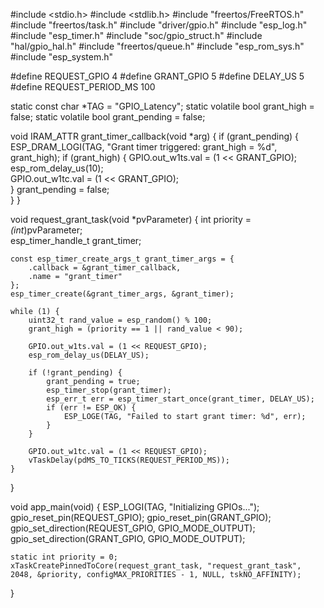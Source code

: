 #include <stdio.h>
#include <stdlib.h>
#include "freertos/FreeRTOS.h"
#include "freertos/task.h"
#include "driver/gpio.h"
#include "esp_log.h"
#include "esp_timer.h"
#include "soc/gpio_struct.h"
#include "hal/gpio_hal.h"
#include "freertos/queue.h"
#include "esp_rom_sys.h"
#include "esp_system.h"

#define REQUEST_GPIO 4
#define GRANT_GPIO 5
#define DELAY_US 5        
#define REQUEST_PERIOD_MS 100  

static const char *TAG = "GPIO_Latency";
static volatile bool grant_high = false;
static volatile bool grant_pending = false;

void IRAM_ATTR grant_timer_callback(void *arg) {
    if (grant_pending) {
        ESP_DRAM_LOGI(TAG, "Grant timer triggered: grant_high = %d", grant_high);
        if (grant_high) {
            GPIO.out_w1ts.val = (1 << GRANT_GPIO);  
            esp_rom_delay_us(10);  
            GPIO.out_w1tc.val = (1 << GRANT_GPIO);  
        }
        grant_pending = false;  
    }
}

void request_grant_task(void *pvParameter) {
    int priority = *(int*)pvParameter;  
    esp_timer_handle_t grant_timer;

    const esp_timer_create_args_t grant_timer_args = {
        .callback = &grant_timer_callback,
        .name = "grant_timer"
    };
    esp_timer_create(&grant_timer_args, &grant_timer);

    while (1) {
        uint32_t rand_value = esp_random() % 100;
        grant_high = (priority == 1 || rand_value < 90);

        GPIO.out_w1ts.val = (1 << REQUEST_GPIO);
        esp_rom_delay_us(DELAY_US);  

        if (!grant_pending) {
            grant_pending = true;  
            esp_timer_stop(grant_timer);  
            esp_err_t err = esp_timer_start_once(grant_timer, DELAY_US);
            if (err != ESP_OK) {
                ESP_LOGE(TAG, "Failed to start grant timer: %d", err);
            }
        }

        GPIO.out_w1tc.val = (1 << REQUEST_GPIO);
        vTaskDelay(pdMS_TO_TICKS(REQUEST_PERIOD_MS));  
    }
}

void app_main(void) {
    ESP_LOGI(TAG, "Initializing GPIOs...");
    gpio_reset_pin(REQUEST_GPIO);
    gpio_reset_pin(GRANT_GPIO);
    gpio_set_direction(REQUEST_GPIO, GPIO_MODE_OUTPUT);
    gpio_set_direction(GRANT_GPIO, GPIO_MODE_OUTPUT);

    static int priority = 0;
    xTaskCreatePinnedToCore(request_grant_task, "request_grant_task", 2048, &priority, configMAX_PRIORITIES - 1, NULL, tskNO_AFFINITY);
}
